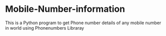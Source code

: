 # Mobile-Number-information
This is a Python program to get Phone number details of any mobile number in world using Phonenumbers Libraray
